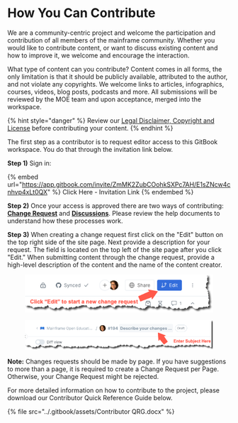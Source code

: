 # How You Can Contribute

We are a community-centric project and welcome the participation and contribution of all members of the mainframe community. Whether you would like to contribute content, or want to discuss existing content and how to improve it, we welcome and encourage the interaction.&#x20;

What type of content can you contribute? Content comes in all forms, the only limitation is that it should be publicly available, attributed to the author, and not violate any copyrights. We welcome links to articles, infographics, courses, videos, blog posts, podcasts and more. All submissions will be reviewed by the MOE team and upon acceptance, merged into the workspace.&#x20;

{% hint style="danger" %}
Review our [Legal Disclaimer, Copyright and License](legal-disclaimer-copyright-and-license.md) before contributing your content.
{% endhint %}

The first step as a contributor is to request editor access to this GitBook workspace. You do that through the invitation link below.&#x20;

**Step 1)** Sign in:

{% embed url="https://app.gitbook.com/invite/ZmMK2ZubCOohkSXPc7AH/E1sZNcw4cnhvp4xLt0QX" %}
Click Here - Invitation Link
{% endembed %}

**Step 2)** Once your access is approved there are two ways of contributing: [**Change Request**](https://docs.gitbook.com/editing-content/editing-pages/change-requests) and [**Discussions**](https://docs.gitbook.com/collaboration/comments). Please review the help documents to understand how these processes work.&#x20;

**Step 3)** When creating a change request first click on the "Edit" button on the top right side of the site page. Next provide a description for your request. The field is located on the top left of the site page after you click "Edit." When submitting content through the change request, provide a high-level description of the content and the name of the content creator.&#x20;

<figure><img src="../.gitbook/assets/Click Edit to Start.png" alt="Screenshot showing the Edit button to start a change request"><figcaption></figcaption></figure>

<figure><img src="../.gitbook/assets/Enter Subject Here.png" alt="Screenshot of the field used to describe a new change request"><figcaption></figcaption></figure>

**Note:** Changes requests should be made by page. If you have suggestions to more than a page, it is required to create a Change Request per Page. Otherwise, your Change Request might be rejected.

For more detailed information on how to contribute to the project, please download our Contributor Quick Reference Guide below.

{% file src="../.gitbook/assets/Contributor QRG.docx" %}
